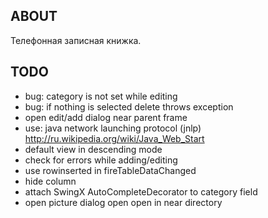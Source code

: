 ABOUT
-----
Телефонная записная книжка.

TODO
----
- bug: category is not set while editing
- bug: if nothing is selected delete throws exception
- open edit/add dialog near parent frame
- use: java network launching protocol (jnlp) http://ru.wikipedia.org/wiki/Java_Web_Start
- default view in descending mode
- check for errors while adding/editing
- use rowinserted in fireTableDataChanged
- hide column
- attach SwingX AutoCompleteDecorator to category field
- open picture dialog open open in near directory